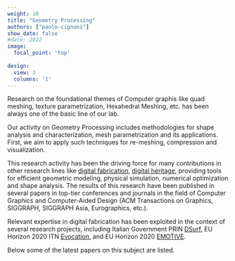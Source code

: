 ```yaml
---
weight: 10
title: "Geometry Processing"
authors: ["paolo-cignoni"]
show_date: false
#date: 2022
image:
  focal_point: 'top'
  
design:
  view: 2
  columns: '1'
---
```


Research on the foundational themes of Computer graphis like quad meshing, texture parametrization, Hexahedral Meshing, etc. has been always one of the basic line of our lab.

Our activity on Geometry Processing includes methodologies for shape analysis and characterization, mesh parametrization and its applications. First, we aim to apply such techniques for re-meshing, compression and visualization. 

This research activity has been the driving force for many contributions in other research lines like [digital fabrication](/research/digital-fabrication), [digital heritage](/research/digital-heritage),  providing tools for efficient geometric modeling, physical simulation, numerical optimization and shape analysis. The results of this research have been published in several papers in top-tier conferences and journals in the field of Computer Graphics and Computer-Aided Design (ACM Transactions on Graphics, SIGGRAPH, SIGGRAPH Asia, Eurographics, etc.).

Relevant expertise in digital fabrication has been exploited in the context of several research projects, including Italian Government PRIN [DSurf](https://www.isti.cnr.it/en/research/project-detail/7800/DSurf_DSurf:_Scalable_Computational_Methods_for_3D_Printing_Surfaces), EU Horizon 2020 ITN [Evocation](https://evocation.eu), and EU Horizon 2020 [EMOTIVE](https://emotiveproject.eu).

Below some of the latest papers on this subject are listed.

